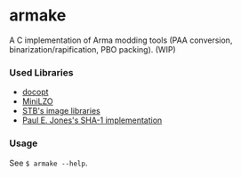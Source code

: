 armake
======

A C implementation of Arma modding tools (PAA conversion, binarization/rapification, PBO packing). (WIP)


### Used Libraries

- [docopt](https://github.com/docopt/docopt.c)
- [MiniLZO](http://www.oberhumer.com/opensource/lzo/)
- [STB's image libraries](https://github.com/nothings/stb)
- [Paul E. Jones's SHA-1 implementation](https://www.packetizer.com/security/sha1/)


### Usage

See `$ armake --help`.
